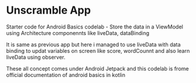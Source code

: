 Unscramble App
===================================

Starter code for Android Basics codelab - Store the data in a ViewModel using Architecture componennts like liveData, dataBinding

It is same as previous app but here i managed to use liveData with data binding
to updat variables on screen like score, wordCounnt and also learn liveData using observer.

These all concept comes under Android Jetpack and this codelab is frome 
official documentation of android basics in kotlin 



